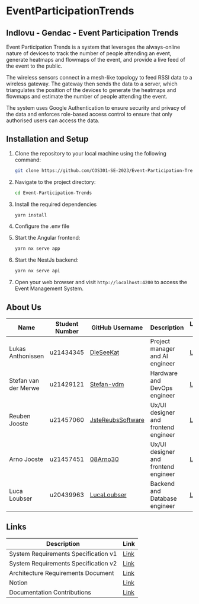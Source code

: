 # EventParticipationTrends

## Indlovu - Gendac - Event Participation Trends

Event Participation Trends is a system that leverages the always-online nature of devices to track the number of people attending an event, generate heatmaps and flowmaps of the event, and provide a live feed of the event to the public.

The wireless sensors connect in a mesh-like topology to feed RSSI data to a wireless gateway. The gateway then sends the data to a server, which triangulates the position of the devices to generate the heatmaps and flowmaps and estimate the number of people attending the event.

The system uses Google Authentication to ensure security and privacy of the data and enforces role-based access control to ensure that only authorised users can access the data.

## Installation and Setup

1. Clone the repository to your local machine using the following command:

   ```bash
   git clone https://github.com/COS301-SE-2023/Event-Participation-Trends
   ```

2. Navigate to the project directory:

   ```bash
   cd Event-Participation-Trends
   ```

3. Install the required dependencies
   ```bash
   yarn install
   ```
4. Configure the .env file

5. Start the Angular frontend:

   ```bash
   yarn nx serve app
   ```

6. Start the NestJs backend:

   ```bash
   yarn nx serve api
   ```

7. Open your web browser and visit `http://localhost:4200` to access the Event Management System.

## About Us

| Name                 | Student Number | GitHub Username                                           | Description                          | LinkedIn Profile                                                 |
| -------------------- | -------------- | --------------------------------------------------------- | ------------------------------------ | ---------------------------------------------------------------- |
| Lukas Anthonissen    | u21434345      | [DieSeeKat](https://github.com/DieSeeKat)                 | Project manager and AI engineer      | [Link](https://www.linkedin.com/in/lukas-anthonissen-854980244/) |
| Stefan van der Merwe | u21429121      | [Stefan-vdm](https://github.com/Stefan-vdm)               | Hardware and DevOps engineer         | [Link](https://www.linkedin.com/in/stefan-van-der-merwe-23a9a3244/)|
| Reuben Jooste        | u21457060      | [JsteReubsSoftware](https://github.com/JsteReubsSoftware) | Ux/UI designer and frontend engineer | [Link](https://www.linkedin.com/in/reuben-jooste-137594269)
| Arno Jooste          | u21457451      | [08Arno30](https://github.com/08Arno30)                   | Ux/UI designer and frontend engineer | [Link](https://www.linkedin.com/in/arno-jooste-421078269)
| Luca Loubser         | u20439963      | [LucaLoubser](https://github.com/LucaLoubser)             | Backend and Database engineer        | [Link](https://www.linkedin.com/in/luca-loubser-518b23192)



## Links

| Description                       | Link                                                                                                     |
| --------------------------------- | -------------------------------------------------------------------------------------------------------- |
| System Requirements Specification v1 | [Link](https://docs.google.com/document/d/1Doeb5QJNxG2spNTYSLdacT7NHsnLVPAS4rcuX1nRqrY/edit?usp=sharing) |
| System Requirements Specification v2 | [Link](https://docs.google.com/document/d/1iHdudGcnUYoy227o1OgBhCBoATmbfdSvOFCusW7_F54/edit?usp=sharing) |
| Architecture Requirements Document | [Link](https://docs.google.com/document/d/1DCmlr6tthxqHlV5Asj0hk7cu2i9cDNINY6NU2OYsUmg/edit?usp=sharing)
| Notion | [Link](https://lukasanthonissen.notion.site/Indlovu-Event-Participant-Trends-ffbc614bd9444ad2a031b2d77ae02324) |
| Documentation Contributions | [Link](https://lukasanthonissen.notion.site/List-of-Contributions-4138b8e2291c4ac5aee4b98d20c515b6?pvs=4) |
